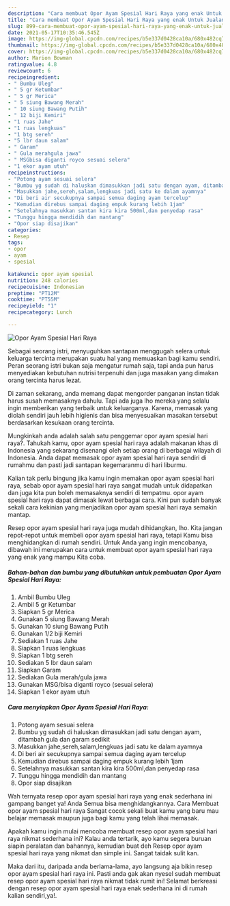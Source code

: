```yaml
---
description: "Cara membuat Opor Ayam Spesial Hari Raya yang enak Untuk Jualan"
title: "Cara membuat Opor Ayam Spesial Hari Raya yang enak Untuk Jualan"
slug: 899-cara-membuat-opor-ayam-spesial-hari-raya-yang-enak-untuk-jualan
date: 2021-05-17T10:35:46.545Z
image: https://img-global.cpcdn.com/recipes/b5e337d0428ca10a/680x482cq70/opor-ayam-spesial-hari-raya-foto-resep-utama.jpg
thumbnail: https://img-global.cpcdn.com/recipes/b5e337d0428ca10a/680x482cq70/opor-ayam-spesial-hari-raya-foto-resep-utama.jpg
cover: https://img-global.cpcdn.com/recipes/b5e337d0428ca10a/680x482cq70/opor-ayam-spesial-hari-raya-foto-resep-utama.jpg
author: Marion Bowman
ratingvalue: 4.8
reviewcount: 6
recipeingredient:
- " Bumbu Uleg"
- " 5 gr Ketumbar"
- " 5 gr Merica"
- " 5 siung Bawang Merah"
- " 10 siung Bawang Putih"
- " 12 biji Kemiri"
- "1 ruas Jahe"
- "1 ruas lengkuas"
- "1 btg sereh"
- "5 lbr daun salam"
- " Garam"
- " Gula merahgula jawa"
- " MSGbisa diganti royco sesuai selera"
- "1 ekor ayam utuh"
recipeinstructions:
- "Potong ayam sesuai selera"
- "Bumbu yg sudah di haluskan dimasukkan jadi satu dengan ayam, ditambah gula dan garam sedikit"
- "Masukkan jahe,sereh,salam,lengkuas jadi satu ke dalam ayamnya"
- "Di beri air secukupnya sampai semua daging ayam tercelup"
- "Kemudian direbus sampai daging empuk kurang lebih 1jam"
- "Setelahnya masukkan santan kira kira 500ml,dan penyedap rasa"
- "Tunggu hingga mendidih dan mantang"
- "Opor siap disajikan"
categories:
- Resep
tags:
- opor
- ayam
- spesial

katakunci: opor ayam spesial 
nutrition: 248 calories
recipecuisine: Indonesian
preptime: "PT12M"
cooktime: "PT55M"
recipeyield: "1"
recipecategory: Lunch

---
```



![Opor Ayam Spesial Hari Raya](https://img-global.cpcdn.com/recipes/b5e337d0428ca10a/680x482cq70/opor-ayam-spesial-hari-raya-foto-resep-utama.jpg)

Sebagai seorang istri, menyuguhkan santapan menggugah selera untuk keluarga tercinta merupakan suatu hal yang memuaskan bagi kamu sendiri. Peran seorang istri bukan saja mengatur rumah saja, tapi anda pun harus menyediakan kebutuhan nutrisi terpenuhi dan juga masakan yang dimakan orang tercinta harus lezat.

Di zaman  sekarang, anda memang dapat mengorder panganan instan tidak harus susah memasaknya dahulu. Tapi ada juga lho mereka yang selalu ingin memberikan yang terbaik untuk keluarganya. Karena, memasak yang diolah sendiri jauh lebih higienis dan bisa menyesuaikan masakan tersebut berdasarkan kesukaan orang tercinta. 



Mungkinkah anda adalah salah satu penggemar opor ayam spesial hari raya?. Tahukah kamu, opor ayam spesial hari raya adalah makanan khas di Indonesia yang sekarang disenangi oleh setiap orang di berbagai wilayah di Indonesia. Anda dapat memasak opor ayam spesial hari raya sendiri di rumahmu dan pasti jadi santapan kegemaranmu di hari liburmu.

Kalian tak perlu bingung jika kamu ingin memakan opor ayam spesial hari raya, sebab opor ayam spesial hari raya sangat mudah untuk didapatkan dan juga kita pun boleh memasaknya sendiri di tempatmu. opor ayam spesial hari raya dapat dimasak lewat berbagai cara. Kini pun sudah banyak sekali cara kekinian yang menjadikan opor ayam spesial hari raya semakin mantap.

Resep opor ayam spesial hari raya juga mudah dihidangkan, lho. Kita jangan repot-repot untuk membeli opor ayam spesial hari raya, tetapi Kamu bisa menghidangkan di rumah sendiri. Untuk Anda yang ingin mencobanya, dibawah ini merupakan cara untuk membuat opor ayam spesial hari raya yang enak yang mampu Kita coba.

<!--inarticleads1-->

##### Bahan-bahan dan bumbu yang dibutuhkan untuk pembuatan Opor Ayam Spesial Hari Raya:

1. Ambil  Bumbu Uleg
1. Ambil  5 gr Ketumbar
1. Siapkan  5 gr Merica
1. Gunakan  5 siung Bawang Merah
1. Gunakan  10 siung Bawang Putih
1. Gunakan  1/2 biji Kemiri
1. Sediakan 1 ruas Jahe
1. Siapkan 1 ruas lengkuas
1. Siapkan 1 btg sereh
1. Sediakan 5 lbr daun salam
1. Siapkan  Garam
1. Sediakan  Gula merah/gula jawa
1. Gunakan  MSG/bisa diganti royco (sesuai selera)
1. Siapkan 1 ekor ayam utuh




<!--inarticleads2-->

##### Cara menyiapkan Opor Ayam Spesial Hari Raya:

1. Potong ayam sesuai selera
1. Bumbu yg sudah di haluskan dimasukkan jadi satu dengan ayam, ditambah gula dan garam sedikit
1. Masukkan jahe,sereh,salam,lengkuas jadi satu ke dalam ayamnya
1. Di beri air secukupnya sampai semua daging ayam tercelup
1. Kemudian direbus sampai daging empuk kurang lebih 1jam
1. Setelahnya masukkan santan kira kira 500ml,dan penyedap rasa
1. Tunggu hingga mendidih dan mantang
1. Opor siap disajikan




Wah ternyata resep opor ayam spesial hari raya yang enak sederhana ini gampang banget ya! Anda Semua bisa menghidangkannya. Cara Membuat opor ayam spesial hari raya Sangat cocok sekali buat kamu yang baru mau belajar memasak maupun juga bagi kamu yang telah lihai memasak.

Apakah kamu ingin mulai mencoba membuat resep opor ayam spesial hari raya nikmat sederhana ini? Kalau anda tertarik, ayo kamu segera buruan siapin peralatan dan bahannya, kemudian buat deh Resep opor ayam spesial hari raya yang nikmat dan simple ini. Sangat taidak sulit kan. 

Maka dari itu, daripada anda berlama-lama, ayo langsung aja bikin resep opor ayam spesial hari raya ini. Pasti anda gak akan nyesel sudah membuat resep opor ayam spesial hari raya nikmat tidak rumit ini! Selamat berkreasi dengan resep opor ayam spesial hari raya enak sederhana ini di rumah kalian sendiri,ya!.

